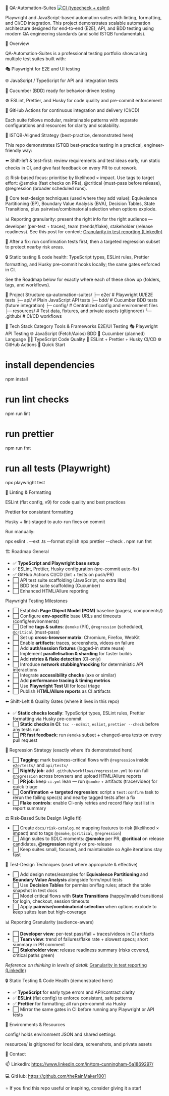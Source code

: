🎯 QA-Automation-Suites
[![CI (typecheck + eslint)](https://github.com/theRainMaker1001/QA-Automation-Suites/actions/workflows/ci.yml/badge.svg)](https://github.com/theRainMaker1001/QA-Automation-Suites/actions/workflows/ci.yml)

Playwright and JavaScript-based automation suites with linting, formatting, and CI/CD integration.
This project demonstrates scalable automation architecture designed for end-to-end (E2E), API, and BDD testing using modern QA engineering standards (and solid ISTQB fundamentals).

🚀 Overview

QA-Automation-Suites is a professional testing portfolio showcasing multiple test suites built with:

🎭 Playwright for E2E and UI testing

🌐 JavaScript / TypeScript for API and integration tests

🧩 Cucumber (BDD) ready for behavior-driven testing

⚙️ ESLint, Prettier, and Husky for code quality and pre-commit enforcement

🧱 GitHub Actions for continuous integration and delivery (CI/CD)

Each suite follows modular, maintainable patterns with separate configurations and resources for clarity and scalability.

🧠 ISTQB-Aligned Strategy (best-practice, demonstrated here)

This repo demonstrates ISTQB best-practice testing in a practical, engineer-friendly way:

⬅️ Shift-left & test-first: review requirements and test ideas early, run static checks in CI, and give fast feedback on every PR to cut rework.

⚖️ Risk-based focus: prioritise by likelihood × impact. Use tags to target effort: @smoke (fast checks on PRs), @critical (must-pass before release), @regression (broader scheduled runs).

🎯 Core test-design techniques (used where they add value):
Equivalence Partitioning (EP), Boundary Value Analysis (BVA), Decision Tables, State Transitions, plus pairwise/combinatorial selection when options explode.

📊 Reporting granularity: present the right info for the right audience — developer (per-test + traces), team (trends/flake), stakeholder (release readiness). See this post for context:
<a href="https://www.linkedin.com/feed/update/urn:li:activity:7379430666712555520/">Granularity in test reporting (LinkedIn)</a>

🔁 After a fix: run confirmation tests first, then a targeted regression subset to protect nearby risk areas.

🔒 Static testing & code health: TypeScript types, ESLint rules, Prettier formatting, and Husky pre-commit hooks locally; the same gates enforced in CI.

See the Roadmap below for exactly where each of these show up (folders, tags, and workflows).

🧩 Project Structure
qa-automation-suites/
├─ e2e/ # Playwright UI/E2E tests
├─ api/ # Plain JavaScript API tests
├─ bdd/ # Cucumber BDD tests (future integration)
├─ config/ # Centralized config and environment files
├─ resources/ # Test data, fixtures, and private assets (gitignored)
└─ .github/ # CI/CD workflows

🧰 Tech Stack
Category Tools & Frameworks
E2E/UI Testing 🎭 Playwright
API Testing 🌐 JavaScript (Fetch/Axios)
BDD 🧩 Cucumber (planned)
Language 🦸‍♂️ TypeScript
Code Quality 🧹 ESLint + Prettier + Husky
CI/CD ⚙️ GitHub Actions
🧪 Quick Start

# install dependencies

npm install

# run lint checks

npm run lint

# run prettier

npm run fmt

# run all tests (Playwright)

npx playwright test

🧱 Linting & Formatting

ESLint (flat config, v9) for code quality and best practices

Prettier for consistent formatting

Husky + lint-staged to auto-run fixes on commit

Run manually:

npx eslint . --ext .ts --format stylish
npx prettier --check .
npm run fmt

🏗️ Roadmap
General

<ul> <li>✅ <b>TypeScript and Playwright base setup</b></li> <li>✅ ESLint, Prettier, Husky configuration (pre-commit auto-fix)</li> <li>✅ GitHub Actions CI/CD (lint + tests on push/PR)</li> <li>⬜ API test suite scaffolding (JavaScript, no extra libs)</li> <li>⬜ BDD test suite scaffolding (Cucumber)</li> <li>⬜ Enhanced HTML/Allure reporting</li> </ul>
Playwright Testing Milestones
<ul> <li>⬜ Establish <b>Page Object Model (POM)</b> baseline (pages/, components/)</li> <li>⬜ Configure <b>env-specific</b> base URLs and timeouts (config/environments)</li> <li>⬜ Define <b>tags & suites</b>: <code>@smoke</code> (PR), <code>@regression</code> (scheduled), <code>@critical</code> (must-pass)</li> <li>⬜ Set up <b>cross-browser matrix</b>: Chromium, Firefox, WebKit</li> <li>⬜ Enable <b>artifacts</b>: traces, screenshots, videos on failure</li> <li>⬜ Add <b>auth/session fixtures</b> (logged-in state reuse)</li> <li>⬜ Implement <b>parallelisation & sharding</b> for faster builds</li> <li>⬜ Add <b>retries & flake detection</b> (CI-only)</li> <li>⬜ Introduce <b>network stubbing/mocking</b> for deterministic API interactions</li> <li>⬜ Integrate <b>accessibility checks</b> (axe or similar)</li> <li>⬜ Add <b>performance tracing & timing metrics</b></li> <li>⬜ Use <b>Playwright Test UI</b> for local triage</li> <li>⬜ Publish <b>HTML/Allure reports</b> as CI artifacts</li> </ul>
⬅️ Shift-Left & Quality Gates (where it lives in this repo)
<ul> <li>✅ <b>Static checks locally</b>: TypeScript types, ESLint rules, Prettier formatting via Husky pre-commit</li> <li>⬜ <b>Static checks in CI</b>: <code>tsc --noEmit</code>, <code>eslint</code>, <code>prettier --check</code> before any tests run</li> <li>⬜ <b>PR fast feedback</b>: run <code>@smoke</code> subset + changed-area tests on every pull request</li> </ul>
🧪 Regression Strategy (exactly where it’s demonstrated here)
<ul> <li>⬜ <b>Tagging</b>: mark business-critical flows with <code>@regression</code> inside <code>e2e/tests/</code> and <code>api/tests/</code></li> <li>⬜ <b>Nightly job</b>: add <code>.github/workflows/regression.yml</code> to run full <code>@regression</code> across browsers and upload HTML/Allure reports</li> <li>⬜ <b>PR job</b>: keep <code>ci.yml</code> lean — run <code>@smoke</code> + artifacts (trace/video) for quick triage</li> <li>⬜ <b>Confirmation → targeted regression</b>: script a <code>test:confirm</code> task to rerun the failing spec(s) and nearby tagged tests after a fix</li> <li>⬜ <b>Flake controls</b>: enable CI-only retries and record flaky test list in report summary</li> </ul>
⚖️ Risk-Based Suite Design (Agile fit)
<ul> <li>⬜ Create <code>docs/risk-catalog.md</code> mapping features to risk (likelihood × impact) and to tags (<code>@smoke</code>, <code>@critical</code>, <code>@regression</code>)</li> <li>⬜ Align suites to SDLC moments: <b>@smoke</b> per PR, <b>@critical</b> on release candidates, <b>@regression</b> nightly or pre-release</li> <li>⬜ Keep suites small, focused, and maintainable so Agile iterations stay fast</li> </ul>
🧮 Test-Design Techniques (used where appropriate & effective)
<ul> <li>⬜ Add design notes/examples for <b>Equivalence Partitioning</b> and <b>Boundary Value Analysis</b> alongside form/input tests</li> <li>⬜ Use <b>Decision Tables</b> for permission/flag rules; attach the table snapshot in test docs</li> <li>⬜ Model critical flows with <b>State Transitions</b> (happy/invalid transitions) for login, checkout, session timeouts</li> <li>⬜ Apply <b>pairwise/combinatorial selection</b> when options explode to keep suites lean but high-coverage</li> </ul>
📊 Reporting Granularity (audience-aware)
<ul> <li>⬜ <b>Developer view</b>: per-test pass/fail + traces/videos in CI artifacts</li> <li>⬜ <b>Team view</b>: trend of failures/flake rate + slowest specs; short summary in PR comment</li> <li>⬜ <b>Stakeholder view</b>: release readiness summary (risks covered, critical paths green)</li> </ul> <p><i>Reference on thinking in levels of detail:</i> <a href="https://www.linkedin.com/feed/update/urn:li:activity:7379430666712555520/">Granularity in test reporting (LinkedIn)</a></p>
🔒 Static Testing & Code Health (demonstrated here)
<ul> <li>✅ <b>TypeScript</b> for early type errors and API/contract clarity</li> <li>✅ <b>ESLint</b> (flat config) to enforce consistent, safe patterns</li> <li>✅ <b>Prettier</b> for formatting; all run pre-commit via Husky</li> <li>⬜ Mirror the same gates in CI before running any Playwright or API tests</li> </ul>
🔐 Environments & Resources

config/ holds environment JSON and shared settings

resources/ is gitignored for local data, screenshots, and private assets

💬 Contact

📫 LinkedIn: https://www.linkedin.com/in/tom-cunningham-5a1869297/

💻 GitHub: https://github.com/theRainMaker1001

⭐ If you find this repo useful or inspiring, consider giving it a star!
